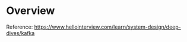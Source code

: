 
# Overview











Reference: https://www.hellointerview.com/learn/system-design/deep-dives/kafka
